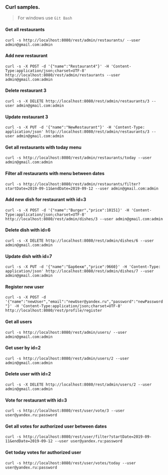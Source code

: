 ### Curl samples.
> For windows use `Git Bash`


#### Get all restaurants
`curl -s http://localhost:8080/rest/admin/restaurants/ --user admin@gmail.com:admin`
#### Add new restaurant
`curl -s -X POST -d '{"name":"Restaurant4"}' -H 'Content-Type:application/json;charset=UTF-8' http://localhost:8080/rest/admin/restaurants --user admin@gmail.com:admin`
#### Delete restaurant 3
`curl -s -X DELETE http://localhost:8080/rest/admin/restaurants/3 --user admin@gmail.com:admin`
#### Update restaurant 3
`curl -s -X PUT -d '{"name":"NewRestaurant"}' -H 'Content-Type: application/json' http://localhost:8080/rest/admin/restaurants/3 --user admin@gmail.com:admin`
#### Get all restaurants with today menu
`curl -s http://localhost:8080/rest/admin/restaurants/today --user admin@gmail.com:admin`
#### Filter all restaurants with menu between dates
`curl -s http://localhost:8080/rest/admin/restaurants/filter?startDate=2019-09-11&endDate=2019-09-12 --user admin@gmail.com:admin`


#### Add new dish for restaurant with id=3
`curl -s -X POST -d '{"name":"Burger","price":10151}' -H 'Content-Type:application/json;charset=UTF-8' http://localhost:8080/rest/admin/dishes/3 --user admin@gmail.com:admin`
#### Delete dish with id=6
`curl -s -X DELETE http://localhost:8080/rest/admin/dishes/6 --user admin@gmail.com:admin`
#### Update dish with id=7
`curl -s -X PUT -d '{"name":"Барбекю","price":9660}' -H 'Content-Type: application/json' http://localhost:8080/rest/admin/dishes/7 --user admin@gmail.com:admin`


#### Register new user
`curl -s -X POST -d '{"name":"newUser","email":"newUser@yandex.ru","password":"newPassword"}' -H 'Content-Type:application/json;charset=UTF-8' http://localhost:8080/rest/profile/register`


#### Get all users
`curl -s http://localhost:8080/rest/admin/users/ --user admin@gmail.com:admin`
#### Get user by id=2
`curl -s http://localhost:8080/rest/admin/users/2 --user admin@gmail.com:admin`
#### Delete user with id=2
`curl -s -X DELETE http://localhost:8080/rest/admin/users/2 --user admin@gmail.com:admin`


#### Vote for restaurant with id=3
`curl -s http://localhost:8080/rest/user/vote/3 --user user@yandex.ru:password`
#### Get all votes for authorized user between dates
`curl -s http://localhost:8080/rest/user/filter?startDate=2019-09-11&endDate=2019-09-12 --user user@yandex.ru:password`
#### Get today votes for authorized user
`curl -s http://localhost:8080/rest/user/votes/today --user user@yandex.ru:password`
